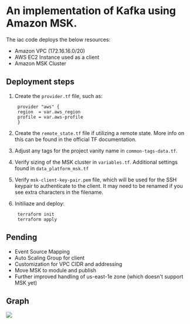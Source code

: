 # An implementation of Kafka using Amazon MSK.
The iac code deploys the below resources:
* Amazon VPC (172.16.16.0/20)
* AWS EC2 Instance used as a client
* Amazon MSK Cluster

## Deployment steps
1. Create the `provider.tf` file, such as:

        provider "aws" {
        region  = var.aws_region
        profile = var.aws-profile
        }
2. Create the `remote_state.tf` file if utilizing a remote state. More info on this can be found in the official TF documentation.
3. Adjust any tags for the project vanity name in `common-tags-data.tf`.
4. Verify sizing of the MSK cluster in `variables.tf`. Additional settings found in `data_platform_msk.tf`
5. Verify `msk-client-key-pair.pem` file, which will be used for the SSH keypair to authenticate to the client. It may need to be renamed if you see extra characters in the filename.
6. Initiliaze and deploy:
        
        terraform init
        terraform apply
## Pending
* Event Source Mapping
* Auto Scaling Group for client
* Customization for VPC CIDR and addressing
* Move MSK to module and publish
* Further improved handling of us-east-1e zone (which doesn't support MSK yet)

## Graph
<img src="tf_graph.svg">